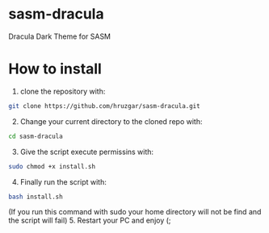 # sasm-dracula
Dracula Dark Theme for SASM

# How to install
1. clone the repository with:
```bash
git clone https://github.com/hruzgar/sasm-dracula.git
```
2. Change your current directory to the cloned repo with:
```bash
cd sasm-dracula
```
3. Give the script execute permissins with:
```bash
sudo chmod +x install.sh
```
4. Finally run the script with:
```bash
bash install.sh
```
(If you run this command with sudo your home directory will not be find and the script will fail)
5. Restart your PC and enjoy (;
